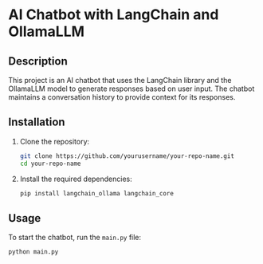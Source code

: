 # AI Chatbot with LangChain and OllamaLLM

## Description
This project is an AI chatbot that uses the LangChain library and the OllamaLLM model to generate responses based on user input. The chatbot maintains a conversation history to provide context for its responses.

## Installation
1. Clone the repository:
    ```sh
    git clone https://github.com/yourusername/your-repo-name.git
    cd your-repo-name
    ```

2. Install the required dependencies:
    ```sh
    pip install langchain_ollama langchain_core
    ```

## Usage
To start the chatbot, run the `main.py` file:
```sh
python main.py
